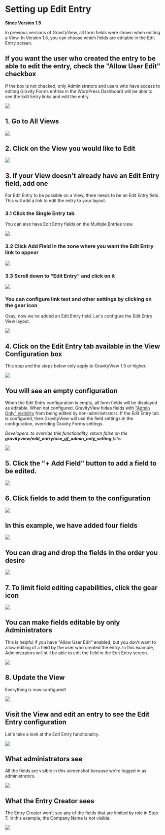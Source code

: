 # Setting up Edit Entry

**Since Version 1.5**

In previous versions of GravityView, all form fields were shown when editing a View. In Version 1.5, you can choose which fields are editable in the Edit Entry screen.

## If you want the user who created the entry to be able to edit the entry, check the "Allow User Edit" checkbox

If the box is not checked, only Administrators and users who have access to editing Gravity Forms entries in the WordPress Dashboard will be able to see the Edit Entry links and edit the entry.

![][1]

[1]: https://gravityview.co/wp-content/uploads/2018/01/if-you-want-the-user-who-created-the-entry-to-be-able-to-edit-the-entry-check-the--allow-user-edit-.png?1468538262

## 1. Go to All Views

![][2]

[2]: https://gravityview.co/wp-content/uploads/2018/01/go-to-all-views.png?1468538263

## 2. Click on the View you would like to Edit

![][3]

[3]: https://gravityview.co/wp-content/uploads/2018/01/click-on-the-view-you-would-like-to-edit.png?1468538263

## 3. If your View doesn't already have an Edit Entry field, add one

For Edit Entry to be possible on a View, there needs to be an Edit Entry field. This will add a link to edit the entry to your layout.

### 3.1 Click the Single Entry tab

You can also have Edit Entry fields on the Multiple Entries view.

![][4]

[4]: https://gravityview.co/wp-content/uploads/2018/01/click-the-single-entry-tab.png?1468538264

### 3.2 Click Add Field in the zone where you want the Edit Entry link to appear

![][5]

[5]: https://gravityview.co/wp-content/uploads/2018/01/click-add-field-in-the-zone-where-you-want-the-edit-entry-link-to-appear.png?1468538265

### 3.3 Scroll down to "Edit Entry" and click on it

![][6]

[6]: https://gravityview.co/wp-content/uploads/2018/01/scroll-down-to-edit-entry--and-click-on-it.png?1468538265

### You can configure link text and other settings by clicking on the gear icon

Okay, now we've added an Edit Entry field. Let's configure the Edit Entry View layout.

![][7]

[7]: https://gravityview.co/wp-content/uploads/2018/01/you-can-configure-link-text-and-other-settings-by-clicking-on-the-gear-icon.png?1468538266

## 4. Click on the Edit Entry tab available in the View Configuration box

This step and the steps below only apply to GravityView 1.5 or higher.

![][8]

[8]: https://gravityview.co/wp-content/uploads/2018/01/click-on-the-edit-entry-tab-available-in-the-view-configuration-box.png?1468538267

## You will see an empty configuration

When the Edit Entry configuration is empty, all form fields will be displayed as editable. When not configured, GravityView hides fields with ["Admin Only" visibility](https://www.gravityhelp.com/gravity-forms-feature-highlight-admin-only-visibility/) from being edited by non-administrators. If the Edit Entry tab is configured, then GravityView will use the field settings in the configuration, overriding Gravity Forms settings. 

*Developers: to override this functionality, return false on the **gravityview/edit_entry/use_gf_admin_only_setting** filter.*

![][9]

[9]: https://gravityview.co/wp-content/uploads/2018/01/you-will-see-an-empty-configuration.png?1468538268

## 5. Click the "+ Add Field" button to add a field to be edited.

![][10]

[10]: https://gravityview.co/wp-content/uploads/2018/01/click-the-add-field--button-to-add-a-field-to-be-edited.png?1468538268

## 6. Click fields to add them to the configuration

![][11]

[11]: https://gravityview.co/wp-content/uploads/2018/01/click-fields-to-add-them-to-the-configuration.png?1468538269

## In this example, we have added four fields

![][12]

[12]: https://gravityview.co/wp-content/uploads/2018/01/in-this-example-we-have-added-four-fields.png?1468538269

## You can drag and drop the fields in the order you desire

![][13]

[13]: https://gravityview.co/wp-content/uploads/2018/01/you-can-drag-and-drop-the-fields-in-the-order-you-desire.png?1468538270

## 7. To limit field editing capabilities, click the gear icon

![][14]

[14]: https://gravityview.co/wp-content/uploads/2018/01/to-limit-field-editing-capabilities-click-the-gear-icon.png?1468538272

## You can make fields editable by only Administrators

This is helpful if you have "Allow User Edit" enabled, but you don't want to allow editing of a field by the user who created the entry. In this example, Administrators will still be able to edit the field in the Edit Entry screen.

![][15]

[15]: https://gravityview.co/wp-content/uploads/2018/01/you-can-make-fields-editable-by-only-administrators.png?1468538272

## 8. Update the View

Everything is now configured! 

![][16]

[16]: https://gravityview.co/wp-content/uploads/2018/01/update-the-view.png?1468538273

## Visit the View and edit an entry to see the Edit Entry configuration

Let's take a look at the Edit Entry functionality.

![][17]

[17]: https://gravityview.co/wp-content/uploads/2018/01/visit-the-view-and-edit-an-entry-to-see-the-edit-entry-configuration.png?1468538273

## What administrators see

All the fields are visible in this screenshot because we're logged in as administrators.

![][18]

[18]: https://gravityview.co/wp-content/uploads/2018/01/what-administrators-see.png?1468538274

## What the Entry Creator sees

The Entry Creator won't see any of the fields that are limited by role in Step 7. In this example, the Company Name is not visible.

![][19]

[19]: https://gravityview.co/wp-content/uploads/2018/01/what-the-entry-creator-sees.png?1468538275